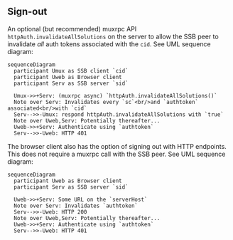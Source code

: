 ## Sign-out

An optional (but recommended) muxrpc API `httpAuth.invalidateAllSolutions` on the server to allow the SSB peer to invalidate *all* auth tokens associated with the `cid`. See UML sequence diagram:

```mermaid
sequenceDiagram
  participant Umux as SSB client `cid`
  participant Uweb as Browser client
  participant Serv as SSB server `sid`

  Umux->>+Serv: (muxrpc async) `httpAuth.invalidateAllSolutions()`
  Note over Serv: Invalidates every `sc`<br/>and `authtoken` associated<br/>with `cid`
  Serv-->>-Umux: respond httpAuth.invalidateAllSolutions with `true`
  Note over Uweb,Serv: Potentially thereafter...
  Uweb->>+Serv: Authenticate using `authtoken`
  Serv-->>-Uweb: HTTP 401
```

The browser client also has the option of signing out with HTTP endpoints. This does not require a muxrpc call with the SSB peer. See UML sequence diagram:

```mermaid
sequenceDiagram
  participant Uweb as Browser client
  participant Serv as SSB server `sid`

  Uweb->>+Serv: Some URL on the `serverHost`
  Note over Serv: Invalidates `authtoken`
  Serv-->>-Uweb: HTTP 200
  Note over Uweb,Serv: Potentially thereafter...
  Uweb->>+Serv: Authenticate using `authtoken`
  Serv-->>-Uweb: HTTP 401
```
